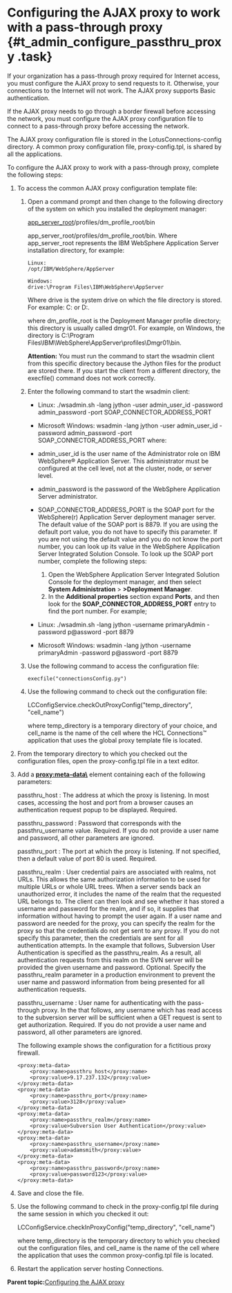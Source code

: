 # Configuring the AJAX proxy to work with a pass-through proxy {#t_admin_configure_passthru_proxy .task}

If your organization has a pass-through proxy required for Internet access, you must configure the AJAX proxy to send requests to it. Otherwise, your connections to the Internet will not work. The AJAX proxy supports Basic authentication.

If the AJAX proxy needs to go through a border firewall before accessing the network, you must configure the AJAX proxy configuration file to connect to a pass-through proxy before accessing the network.

The AJAX proxy configuration file is stored in the LotusConnections-config directory. A common proxy configuration file, proxy-config.tpl, is shared by all the applications.

To configure the AJAX proxy to work with a pass-through proxy, complete the following steps:

1.  To access the common AJAX proxy configuration template file:

    1.  Open a command prompt and then change to the following directory of the system on which you installed the deployment manager:

        [app\_server\_root](../admin/../plan/i_ovr_r_directory_conventions.md)/profiles/dm\_profile\_root/bin

        app\_server\_root/profiles/dm\_profile\_root/bin. Where app\_server\_root represents the IBM WebSphere Application Server installation directory, for example:

        ```
        Linux:
        /opt/IBM/WebSphere/AppServer
        
        ```

        ```
        Windows:
        drive:\Program Files\IBM\WebSphere\AppServer
        
        ```

        Where drive is the system drive on which the file directory is stored. For example: C: or D:.

        where dm\_profile\_root is the Deployment Manager profile directory; this directory is usually called dmgr01. For example, on Windows, the directory is C:\\Program Files\\IBM\\WebSphere\\AppServer\\profiles\\Dmgr01\\bin.

        **Attention:** You must run the command to start the wsadmin client from this specific directory because the Jython files for the product are stored there. If you start the client from a different directory, the execfile\(\) command does not work correctly.

    2.  Enter the following command to start the wsadmin client:

        -   Linux: ./wsadmin.sh -lang jython -user admin\_user\_id -password admin\_password -port SOAP\_CONNECTOR\_ADDRESS\_PORT
        -   Microsoft Windows: wsadmin -lang jython -user admin\_user\_id -password admin\_password -port SOAP\_CONNECTOR\_ADDRESS\_PORT
        where:

        -   admin\_user\_id is the user name of the Administrator role on IBM WebSphere® Application Server. This administrator must be configured at the cell level, not at the cluster, node, or server level.
        -   admin\_password is the password of the WebSphere Application Server administrator.
        -   SOAP\_CONNECTOR\_ADDRESS\_PORT is the SOAP port for the WebSphere\(r\) Application Server deployment manager server. The default value of the SOAP port is 8879. If you are using the default port value, you do not have to specify this parameter. If you are not using the default value and you do not know the port number, you can look up its value in the WebSphere Application Server Integrated Solution Console. To look up the SOAP port number, complete the following steps:
            1.  Open the WebSphere Application Server Integrated Solution Console for the deployment manager, and then select **System Administration** \> **\>Deployment Manager**.
            2.  In the **Additional properties** section expand **Ports**, and then look for the **SOAP\_CONNECTOR\_ADDRESS\_PORT** entry to find the port number.
        For example;

        -   Linux: ./wsadmin.sh -lang jython -username primaryAdmin -password p@assword -port 8879
        -   Microsoft Windows: wsadmin -lang jython -username primaryAdmin -password p@assword -port 8879
    3.  Use the following command to access the configuration file:

        ```
        execfile("connectionsConfig.py")
        ```

    4.  Use the following command to check out the configuration file:

        LCConfigService.checkOutProxyConfig\("temp\_directory", "cell\_name"\)

        where temp\_directory is a temporary directory of your choice, and cell\_name is the name of the cell where the HCL Connections™ application that uses the global proxy template file is located.

2.  From the temporary directory to which you checked out the configuration files, open the proxy-config.tpl file in a text editor.

3.  Add a **<proxy:meta-data\>** element containing each of the following parameters:

    passthru\_host
    :   The address at which the proxy is listening. In most cases, accessing the host and port from a browser causes an authentication request popup to be displayed. Required.

    passthru\_password
    :   Password that corresponds with the passthru\_username value. Required. If you do not provide a user name and password, all other parameters are ignored.

    passthru\_port
    :   The port at which the proxy is listening. If not specified, then a default value of port 80 is used. Required.

    passthru\_realm
    :   User credential pairs are associated with realms, not URLs. This allows the same authorization information to be used for multiple URLs or whole URL trees. When a server sends back an unauthorized error, it includes the name of the realm that the requested URL belongs to. The client can then look and see whether it has stored a username and password for the realm, and if so, it supplies that information without having to prompt the user again. If a user name and password are needed for the proxy, you can specify the realm for the proxy so that the credentials do not get sent to any proxy. If you do not specify this parameter, then the credentials are sent for all authentication attempts. In the example that follows, Subversion User Authentication is specified as the passthru\_realm. As a result, all authentication requests from this realm on the SVN server will be provided the given username and password. Optional. Specify the passthru\_realm parameter in a production environment to prevent the user name and password information from being presented for all authentication requests.

    passthru\_username
    :   User name for authenticating with the pass-through proxy. In the that follows, any username which has read access to the subversion server will be sufficient when a GET request is sent to get authorization. Required. If you do not provide a user name and password, all other parameters are ignored.

    The following example shows the configuration for a fictitious proxy firewall.

    ```
    <proxy:meta-data>      
    	<proxy:name>passthru_host</proxy:name>
    	<proxy:value>9.17.237.132</proxy:value>
    </proxy:meta-data>
    <proxy:meta-data>
    	<proxy:name>passthru_port</proxy:name>
    	<proxy:value>3128</proxy:value>
    </proxy:meta-data>
    <proxy:meta-data>
    	<proxy:name>passthru_realm</proxy:name>
    	<proxy:value>Subversion User Authentication</proxy:value>
    </proxy:meta-data>   
    <proxy:meta-data>
    	<proxy:name>passthru_username</proxy:name>
    	<proxy:value>adamsmith</proxy:value>
    </proxy:meta-data>   
    <proxy:meta-data>
    	<proxy:name>passthru_password</proxy:name>
    	<proxy:value>password123</proxy:value>
    </proxy:meta-data>
    ```

4.  Save and close the file.

5.  Use the following command to check in the proxy-config.tpl file during the same session in which you checked it out:

    LCConfigService.checkInProxyConfig\("temp\_directory", "cell\_name"\)

    where temp\_directory is the temporary directory to which you checked out the configuration files, and cell\_name is the name of the cell where the application that uses the common proxy-config.tpl file is located.

6.  Restart the application server hosting Connections.


**Parent topic:**[Configuring the AJAX proxy](../secure/t_admin_config_ajax_proxy.md)

